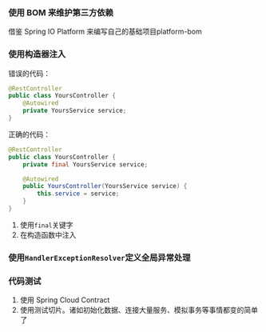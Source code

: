 
### 使用 BOM 来维护第三方依赖
借鉴 Spring IO Platform 来编写自己的基础项目platform-bom

### 使用构造器注入
错误的代码：
```java
@RestController
public class YoursController {
	@Autowired
    private YoursService service;
}
```

正确的代码：
```java
@RestController
public class YoursController {
	private final YoursService service;

	@Autowired
    public YoursController(YoursService service) {
		this.service = service;
    }
}
```
1. 使用`final`关键字
2. 在构造函数中注入

### 使用`HandlerExceptionResolver`定义全局异常处理

### 代码测试
1. 使用 Spring Cloud Contract
2. 使用测试切片。诸如初始化数据、连接大量服务、模拟事务等事情都变的简单了


